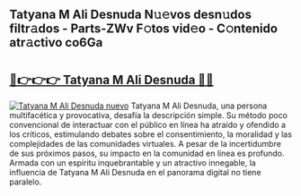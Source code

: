 ## Tatyana M Ali Desnuda N𝚞𝚎vos desn𝚞dos filtr𝚊dos - Parts-ZWv F𝚘tos vid𝚎o - C𝚘ntenido atr𝚊ctivo co6Ga

# <h2><a href="http://mb74uh.tromn.icu/?c=Tatyana+M+Ali+Desnuda">🔗👉👉👉 Tatyana M Ali Desnuda 🔗🔗</a></h2>

[![Tatyana M Ali Desnuda nuevo](https://i.imgur.com/pEAQMta.gif)](http://mb74uh.tromn.icu/?c=Tatyana+M+Ali+Desnuda)
Tatyana M Ali Desnuda, una persona multifacética y provocativa, desafía la descripción simple. Su método poco convencional de interactuar con el público en línea ha atraído y ofendido a los críticos, estimulando debates sobre el consentimiento, la moralidad y las complejidades de las comunidades virtuales. A pesar de la incertidumbre de sus próximos pasos, su impacto en la comunidad en línea es profundo. Armada con un espíritu inquebrantable y un atractivo innegable, la influencia de Tatyana M Ali Desnuda en el panorama digital no tiene paralelo.
